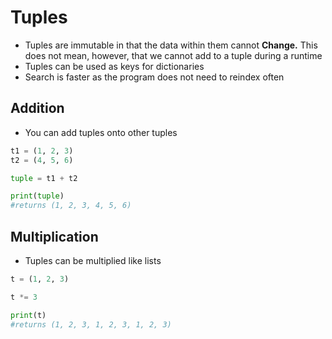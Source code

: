 # Tuples
- Tuples are immutable in that the data within them cannot **Change.** This does not mean, however, that we cannot add to a tuple during a runtime
- Tuples can be used as keys for dictionaries
- Search is faster as the program does not need to reindex often

## Addition
- You can add tuples onto other tuples
```python
t1 = (1, 2, 3)
t2 = (4, 5, 6)

tuple = t1 + t2

print(tuple)
#returns (1, 2, 3, 4, 5, 6)
```

## Multiplication
- Tuples can be multiplied like lists
```python
t = (1, 2, 3)

t *= 3

print(t)
#returns (1, 2, 3, 1, 2, 3, 1, 2, 3)
```